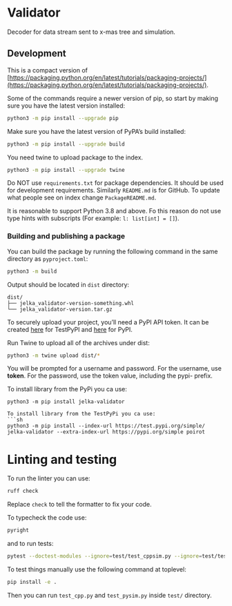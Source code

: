 # Validator
Decoder for data stream sent to x-mas tree and simulation.

## Development
This is a compact version of [https://packaging.python.org/en/latest/tutorials/packaging-projects/](https://packaging.python.org/en/latest/tutorials/packaging-projects/).

Some of the commands require a newer version of pip, so start by making sure you have the latest version installed:
```sh
python3 -m pip install --upgrade pip
```
Make sure you have the latest version of PyPA’s build installed:
```sh
python3 -m pip install --upgrade build
```
You need twine to upload package to the index.
```sh
python3 -m pip install --upgrade twine
```

Do NOT use `requirements.txt` for package dependencies. It should
be used for development requirements.
Similarly `README.md` is for GitHub. To update what people see
on index change `PackageREADME.md`.

It is reasonable to support Python 3.8 and above. Fo this reason do
not use type hints with subscripts (For example: `l: list[int] = []`).

### Building and publishing a package
You can build the package by running the following command in the 
same directory as `pyproject.toml`:
```sh
python3 -m build
```
Output should be located in `dist` directory:
```
dist/
├── jelka_validator-version-something.whl
└── jelka_validator-version.tar.gz
```

To securely upload your project, you’ll need a PyPI API token.
It can be created [here](https://test.pypi.org/manage/account/#api-tokens) for TestPyPI
and [here](https://pypi.org/manage/account/#api-tokens) for PyPI.

Run Twine to upload all of the archives under dist:
```sh
python3 -m twine upload dist/*
```
You will be prompted for a username and password. For the 
username, use __token__. For the password, use the token value, 
including the pypi- prefix.

To install library from the PyPi you ca use:
```
python3 -m pip install jelka-validator

To install library from the TestPyPi you ca use:
```sh
python3 -m pip install --index-url https://test.pypi.org/simple/ jelka-validator --extra-index-url https://pypi.org/simple poirot
```

# Linting and testing
To run the linter you can use:
```sh
ruff check
```
Replace `check` to tell the formatter to fix your code.

To typecheck the code use:
```sh
pyright
```
and to run tests:
```sh
pytest --doctest-modules --ignore=test/test_cppsim.py --ignore=test/test_pysim.py
```

To test things manually use the following command at toplevel:
```sh
pip install -e .
```
Then you can run `test_cpp.py` and `test_pysim.py` inside `test/` directory.
